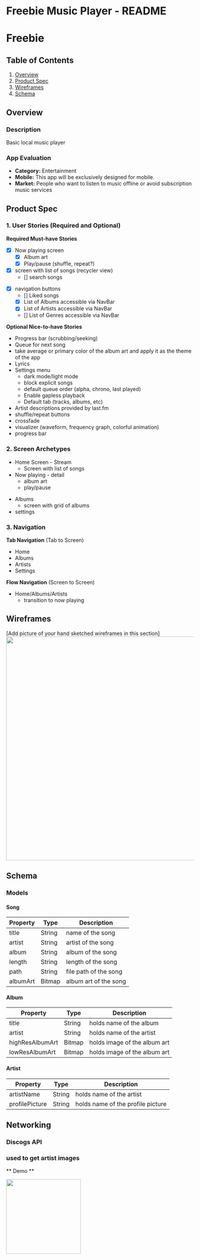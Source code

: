 Freebie Music Player - README
===

# Freebie

## Table of Contents
1. [Overview](#Overview)
1. [Product Spec](#Product-Spec)
1. [Wireframes](#Wireframes)
2. [Schema](#Schema)

## Overview
### Description
Basic local music player

### App Evaluation
- **Category:** Entertainment
- **Mobile:** This app will be exclusively designed for mobile.
- **Market:** People who want to listen to music offline or avoid subscription music services

## Product Spec

### 1. User Stories (Required and Optional)

**Required Must-have Stories**

- [x] Now playing screen
    - [x] Album art
    - [x] Play/pause (shuffle, repeat?)

- [x] screen with list of songs (recycler view)
    - [] search songs

* [x] navigation buttons
    * [] Liked songs
    * [x] List of Albums accessible via NavBar
    * [x] List of Artists accessible via NavBar
    * [] List of Genres accessible via NavBar

**Optional Nice-to-have Stories**
* Progress bar (scrubbing/seeking)
* Queue for next song
* take average or primary color of the album art and apply it as the theme of the app
* Lyrics
* Settings menu
    * dark mode/light mode
    * block explicit songs
    * default queue order (alpha, chrono, last played)
    * Enable gapless playback
    * Default tab (tracks, albums, etc)
* Artist descriptions provided by last.fm
* shuffle/repeat buttons
* crossfade
* visualizer (waveform, frequency graph, colorful animation)
* progress bar

### 2. Screen Archetypes

* Home Screen - Stream
   * Screen with list of songs
* Now playing - detail
    * album art
    * play/pause
- Albums 
    - screen with grid of albums
- settings

### 3. Navigation

**Tab Navigation** (Tab to Screen)

* Home
* Albums
* Artists
* Settings

**Flow Navigation** (Screen to Screen)

* Home/Albums/Artists
   * transition to now playing

## Wireframes
[Add picture of your hand sketched wireframes in this section]
<img src="https://imgur.com/g2hgb1f.jpeg" width=600>

## Schema 
### Models
#### Song
   | Property      | Type     | Description |
   | ------------- | -------- | ------------|
   | title         | String   |name of the song
   | artist        | String   |artist of the song
   | album         | String   |album of the song
   | length        | String   |length of the song
   | path          | String   |file path of the song
   | albumArt      | Bitmap   |album art of the song
   
#### Album
   | Property      | Type     | Description |
   | ------------- | -------- | ------------|
   | title         | String   | holds name of the album |
   | artist        | String   | holds name of the artist |
   |highResAlbumArt| Bitmap   | holds image of the album art |
   |lowResAlbumArt| Bitmap   | holds image of the album art |
   
#### Artist
   | Property      | Type     | Description |
   | ------------- | -------- | ------------|
   | artistName    | String   | holds name of the artist |
   | profilePicture| String   | holds name of the profile picture |


## Networking
### Discogs API 
### used to get artist images


** Demo **

<img src="Demo2.gif" width=200>